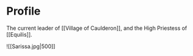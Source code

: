 # Profile
The current leader of [[Village of Caulderon]], and the High Priestess of [[Equilis]].

![[Sarissa.jpg|500]]